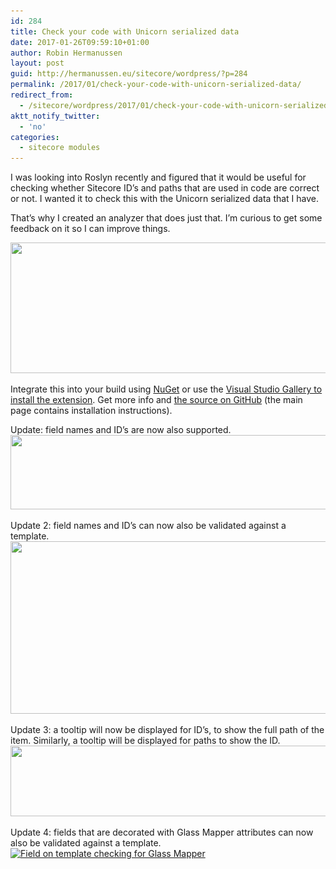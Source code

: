 ```yaml
---
id: 284
title: Check your code with Unicorn serialized data
date: 2017-01-26T09:59:10+01:00
author: Robin Hermanussen
layout: post
guid: http://hermanussen.eu/sitecore/wordpress/?p=284
permalink: /2017/01/check-your-code-with-unicorn-serialized-data/
redirect_from:
  - /sitecore/wordpress/2017/01/check-your-code-with-unicorn-serialized-data/
aktt_notify_twitter:
  - 'no'
categories:
  - sitecore modules
---
```

I was looking into Roslyn recently and figured that it would be useful for checking whether Sitecore ID&#8217;s and paths that are used in code are correct or not. I wanted it to check this with the Unicorn serialized data that I have.

That&#8217;s why I created an analyzer that does just that. I&#8217;m curious to get some feedback on it so I can improve things.

[<img class="aligncenter size-full wp-image-289" title="check_serialized_data_analyzer" src="/wp-content/uploads/2017/01/check_serialized_data_analyzer.png" alt="" width="851" height="209" srcset="/wp-content/uploads/2017/01/check_serialized_data_analyzer.png 851w, /wp-content/uploads/2017/01/check_serialized_data_analyzer-300x73.png 300w" sizes="(max-width: 851px) 100vw, 851px" />](/wp-content/uploads/2017/01/check_serialized_data_analyzer.png)

Integrate this into your build using <a title="Rainbow data analyzer on NuGet" href="https://www.nuget.org/packages/RainbowDataAnalyzer/">NuGet</a> or use the <a title="Rainbow data analyzer on Visual Studio Gallery" href="https://marketplace.visualstudio.com/items?itemName=hermanussen.SitecoreRainbowDataAnalyzer">Visual Studio Gallery to install the extension</a>. Get more info and <a title="Source code on GitHub for Rainbow data analyzer" href="https://github.com/hermanussen/RainbowDataAnalyzer">the source on GitHub</a> (the main page contains installation instructions).

Update: field names and ID&#8217;s are now also supported.[<img class="aligncenter size-full wp-image-293" title="field_validation" src="/wp-content/uploads/2017/01/field_validation.png" alt="" width="576" height="119" srcset="/wp-content/uploads/2017/01/field_validation.png 576w, /wp-content/uploads/2017/01/field_validation-300x61.png 300w" sizes="(max-width: 576px) 100vw, 576px" />](/wp-content/uploads/2017/01/field_validation.png)

Update 2: field names and ID&#8217;s can now also be validated against a template.[<img class="aligncenter size-full wp-image-295" title="field_on_template_checking" src="/wp-content/uploads/2017/01/field_on_template_checking.png" alt="" width="887" height="276" srcset="/wp-content/uploads/2017/01/field_on_template_checking.png 887w, /wp-content/uploads/2017/01/field_on_template_checking-300x93.png 300w" sizes="(max-width: 887px) 100vw, 887px" />](/wp-content/uploads/2017/01/field_on_template_checking.png)

Update 3: a tooltip will now be displayed for ID&#8217;s, to show the full path of the item. Similarly, a tooltip will be displayed for paths to show the ID.[<img class="aligncenter size-full wp-image-297" title="path_tooltip" src="/wp-content/uploads/2017/01/path_tooltip.png" alt="" width="835" height="113" srcset="/wp-content/uploads/2017/01/path_tooltip.png 835w, /wp-content/uploads/2017/01/path_tooltip-300x40.png 300w" sizes="(max-width: 835px) 100vw, 835px" />](/wp-content/uploads/2017/01/path_tooltip.png)

Update 4: fields that are decorated with Glass Mapper attributes can now also be validated against a template.[<img class="aligncenter size-full wp-image-299" title="field_on_template_checking_glass" src="/wp-content/uploads/2017/01/field_on_template_checking_glass.png" alt="Field on template checking for Glass Mapper" width="1165" height="152" srcset="/wp-content/uploads/2017/01/field_on_template_checking_glass.png 1165w, /wp-content/uploads/2017/01/field_on_template_checking_glass-300x39.png 300w, /wp-content/uploads/2017/01/field_on_template_checking_glass-1024x133.png 1024w" sizes="(max-width: 1165px) 100vw, 1165px" />](/wp-content/uploads/2017/01/field_on_template_checking_glass.png)